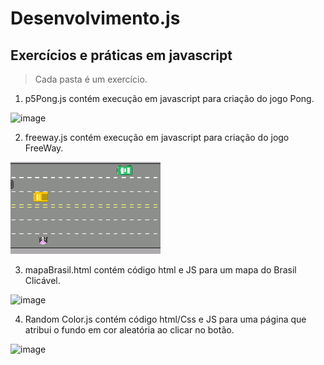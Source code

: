 # Desenvolvimento.js

<h2>Exercícios e práticas em javascript</h2>

>Cada pasta é um exercício. 

1) p5Pong.js contém execução em javascript para criação do jogo Pong. 

![image](https://user-images.githubusercontent.com/30131172/203208948-92b61abc-c1db-4e9a-929d-8e93b28856a9.png)

2) freeway.js contém execução em javascript para criação do jogo FreeWay. 

![image](https://github.com/Roger-Kk/Desenvolvimento.js/blob/Desenvolvimento/freeway_img.png?raw=true)

3) mapaBrasil.html contém código html e JS para um mapa do Brasil Clicável. 

![image](https://user-images.githubusercontent.com/30131172/248141681-5275dcf8-6156-4134-a4da-408eff2db528.png)

4) Random Color.js contém código html/Css e JS para uma página que atribui o fundo em cor aleatória ao clicar no botão.

![image](https://user-images.githubusercontent.com/30131172/248141681-5275dcf8-6156-4134-a4da-408eff2db528.png)



